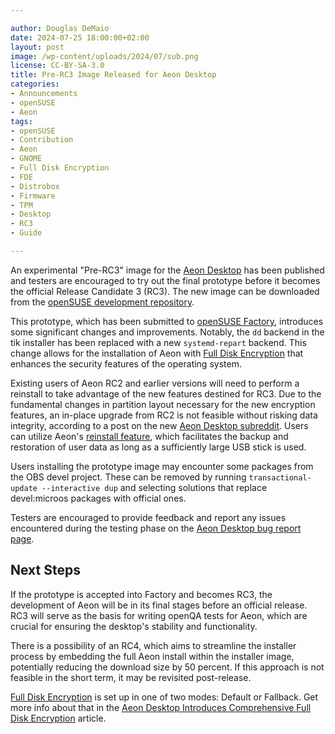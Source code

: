 ```yaml
---

author: Douglas DeMaio
date: 2024-07-25 18:00:00+02:00
layout: post
image: /wp-content/uploads/2024/07/sub.png
license: CC-BY-SA-3.0
title: Pre-RC3 Image Released for Aeon Desktop
categories:
- Announcements
- openSUSE
- Aeon
tags:
- openSUSE
- Contribution
- Aeon
- GNOME
- Full Disk Encryption
- FDE
- Distrobox
- Firmware
- TPM
- Desktop
- RC3
- Guide

---
```


An experimental "Pre-RC3" image for the [Aeon Desktop](https://aeondesktop.org) has been published and testers are encouraged to try out the final prototype before it becomes the official Release Candidate 3 (RC3). The new image can be downloaded from the [openSUSE development repository](https://download.opensuse.org/repositories/devel:/microos:/aeon:/images/devel_aeon/Aeon-Installer.x86_64.raw.xz).

This prototype, which has been submitted to [openSUSE Factory](https://en.opensuse.org/Portal:Factory), introduces some significant changes and improvements. Notably, the `dd` backend in the tik installer has been replaced with a new `systemd-repart` backend. This change allows for the installation of Aeon with [Full Disk Encryption](https://en.opensuse.org/index.php?title=Portal:Aeon/Encryption) that enhances the security features of the operating system. 

Existing users of Aeon RC2 and earlier versions will need to perform a reinstall to take advantage of the new features destined for RC3. Due to the fundamental changes in partition layout necessary for the new encryption features, an in-place upgrade from RC2 is not feasible without risking data integrity, according to a post on the new [Aeon Desktop subreddit](https://www.reddit.com/r/AeonDesktop/). Users can utilize Aeon's [reinstall feature](https://en.opensuse.org/Portal:Aeon/InstallGuide#Backup_Existing_Users), which facilitates the backup and restoration of user data as long as a sufficiently large USB stick is used.

Users installing the prototype image may encounter some packages from the OBS devel project. These can be removed by running `transactional-update --interactive dup` and selecting solutions that replace devel:microos packages with official ones.

Testers are encouraged to provide feedback and report any issues encountered during the testing phase on the [Aeon Desktop bug report page](https://bugzilla.opensuse.org/enter_bug.cgi?product=openSUSE+Aeon&format=guided).

## Next Steps
If the prototype is accepted into Factory and becomes RC3, the development of Aeon will be in its final stages before an official release. RC3 will serve as the basis for writing openQA tests for Aeon, which are crucial for ensuring the desktop's stability and functionality. 

There is a possibility of an RC4, which aims to streamline the installer process by embedding the full Aeon install within the installer image, potentially reducing the download size by 50 percent. If this approach is not feasible in the short term, it may be revisited post-release.

[Full Disk Encryption](https://en.opensuse.org/index.php?title=Portal:Aeon/Encryption) is set up in one of two modes: Default or Fallback. Get more info about that in the [Aeon Desktop Introduces Comprehensive Full Disk Encryption](https://news.opensuse.org/2024/07/12/aeon-desktop-intros-fde/) article.

<meta name="openSUSE, community, project, conference, open source, aeon, gnome, desktop, distrobox, full disk encryption, secure boot, rc, release candidate, install, guide, firmware" content="HTML,CSS,XML,JavaScript">
